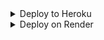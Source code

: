<details>
<summary>Deploy to Heroku</summary>

```js
// docgen
// app.use(express.static('./public/))

// package =>
// "engines": {
// 		"node": "16.x"
// 	}

// Profile => web: node app.js

//  rmdir .git

// git init...add commit
// heroku login
// heroku create "app-name"
// git remote -v // check if rely on heroku
// set .env variable in heroku dashboard
// or via CLI =>  $ heroku config:set SECRET=some_random_string => see .env file

// git push heroku master

// heroku restart -a fm-pfeedback-api
```

cors

```js
// app.use(
//   cors({
//     origin: origin,
//     preflightContinue: true,
//     methods: "GET,HEAD,PUT,PATCH,POST,DELETE",
//     credentials: true,
//   })
// );
```

</details>

<details>
<summary>Deploy on Render</summary>

```js
// Deploy backend
// - New > Web service
```

</details>
